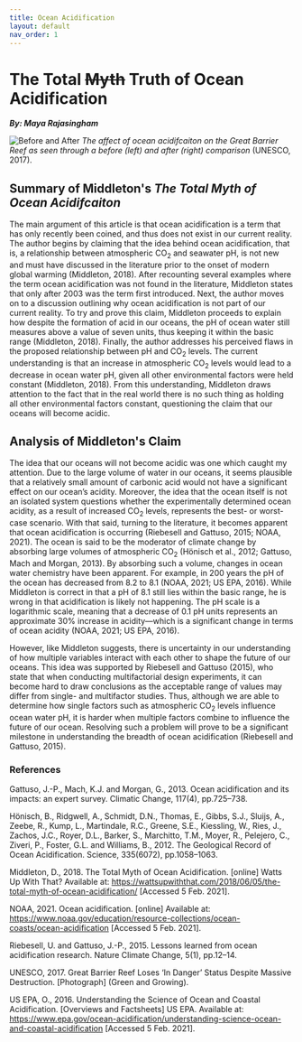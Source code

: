 ```yaml
---
title: Ocean Acidification
layout: default
nav_order: 1
---
```


# The Total ~~Myth~~ Truth of Ocean Acidification
__*By: Maya Rajasingham*__

![Before and After](https://static2.thetravelimages.com/wordpress/wp-content/uploads/2019/07/Great-Barrier-reef-before-and-after.jpg)
*The affect of ocean acidifcaiton on the Great Barrier Reef as seen through a before (left) and after (right) comparison* (UNESCO, 2017). 

## Summary of Middleton's *The Total Myth of Ocean Acidifcaiton* 
The main argument of this article is that ocean acidification is a term that has only recently been coined, and thus does not exist in our current reality. The author begins by claiming that the idea behind ocean acidification, that is, a relationship between atmospheric CO<sub>2</sub> and seawater pH, is not new and must have discussed in the literature prior to the onset of modern global warming (Middleton, 2018). After recounting several examples where the term ocean acidification was not found in the literature, Middleton states that only after 2003 was the term first introduced. Next, the author moves on to a discussion outlining why ocean acidification is not part of our current reality. To try and prove this claim, Middleton proceeds to explain how despite the formation of acid in our oceans, the pH of ocean water still measures above a value of seven units, thus keeping it within the basic range (Middleton, 2018). Finally, the author addresses his perceived flaws in the proposed relationship between pH and CO<sub>2</sub> levels. The current understanding is that an increase in atmospheric CO<sub>2</sub> levels would lead to a decrease in ocean water pH, given all other environmental factors were held constant (Middleton, 2018). From this understanding, Middleton draws attention to the fact that in the real world there is no such thing as holding all other environmental factors constant, questioning the claim that our oceans will become acidic. 

## Analysis of Middleton's Claim
The idea that our oceans will not become acidic was one which caught my attention. Due to the large volume of water in our oceans, it seems plausible that a relatively small amount of carbonic acid would not have a significant effect on our ocean’s acidity. Moreover, the idea that the ocean itself is not an isolated system questions whether the experimentally determined ocean acidity, as a result of increased CO<sub>2</sub> levels, represents the best- or worst-case scenario. With that said, turning to the literature, it becomes apparent that ocean acidification is occurring (Riebesell and Gattuso, 2015; NOAA, 2021). The ocean is said to be the moderator of climate change by absorbing large volumes of atmospheric CO<sub>2</sub> (Hönisch et al., 2012; Gattuso, Mach and Morgan, 2013). By absorbing such a volume, changes in ocean water chemistry have been apparent. For example, in 200 years the pH of the ocean has decreased from 8.2 to 8.1 (NOAA, 2021; US EPA, 2016). While Middleton is correct in that a pH of 8.1 still lies within the basic range, he is wrong in that acidification is likely not happening. The pH scale is a logarithmic scale, meaning that a decrease of 0.1 pH units represents an approximate 30% increase in acidity—which is a significant change in terms of ocean acidity (NOAA, 2021; US EPA, 2016). 

However, like Middleton suggests, there is uncertainty in our understanding of how multiple variables interact with each other to shape the future of our oceans. This idea was supported by Riebesell and Gattuso (2015), who state that when conducting multifactorial design experiments, it can become hard to draw conclusions as the acceptable range of values may differ from single- and multifactor studies. Thus, although we are able to determine how single factors such as atmospheric CO<sub>2</sub> levels influence ocean water pH, it is harder when multiple factors combine to influence the future of our ocean. Resolving such a problem will prove to be a significant milestone in understanding the breadth of ocean acidification (Riebesell and Gattuso, 2015). 


### References 
Gattuso, J.-P., Mach, K.J. and Morgan, G., 2013. Ocean acidification and its impacts: an expert survey. Climatic Change, 117(4), pp.725–738.

Hönisch, B., Ridgwell, A., Schmidt, D.N., Thomas, E., Gibbs, S.J., Sluijs, A., Zeebe, R., Kump, L., Martindale, R.C., Greene, S.E., Kiessling, W., Ries, J., Zachos, J.C., Royer, D.L., Barker, S., Marchitto, T.M., Moyer, R., Pelejero, C., Ziveri, P., Foster, G.L. and Williams, B., 2012. The Geological Record of Ocean Acidification. Science, 335(6072), pp.1058–1063.

Middleton, D., 2018. The Total Myth of Ocean Acidification. [online] Watts Up With That? Available at: <https://wattsupwiththat.com/2018/06/05/the-total-myth-of-ocean-acidification/> [Accessed 5 Feb. 2021].

NOAA, 2021. Ocean acidification. [online] Available at: <https://www.noaa.gov/education/resource-collections/ocean-coasts/ocean-acidification> [Accessed 5 Feb. 2021].

Riebesell, U. and Gattuso, J.-P., 2015. Lessons learned from ocean acidification research. Nature Climate Change, 5(1), pp.12–14.

UNESCO, 2017. Great Barrier Reef Loses ‘In Danger’ Status Despite Massive Destruction. [Photograph] (Green and Growing).

US EPA, O., 2016. Understanding the Science of Ocean and Coastal Acidification. [Overviews and Factsheets] US EPA. Available at: <https://www.epa.gov/ocean-acidification/understanding-science-ocean-and-coastal-acidification> [Accessed 5 Feb. 2021].

